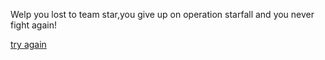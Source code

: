 Welp you lost to team star,you give up on operation starfall and you never fight again!

[try again](choose-path.md)